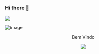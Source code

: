 ### Hi there 👋


<img src="{https://img.shields.io/badge/ProtonMail-8B89CC?style=for-the-badge&logo=protonmail&logoColor=white}" />


![image](https://img.shields.io/badge/Microsoft_Outlook-0078D4?style=for-the-badge&logo=microsoft-outlook&logoColor=white)


<p align="center"> Bem Vindo </p>
<p align="center">   <img alingn="center" src="https://profile-counter.glitch.me/ghsguimaraes/count.svg" /></p>


